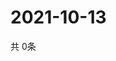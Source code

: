 # 2021-10-13
  共 0条

  <!-- BEGIN -->
  <!-- 最后更新时间Wed Oct 13 2021 13:12:18 GMT+0000 (Coordinated Universal Time) -->
  
  <!-- END -->
  
  